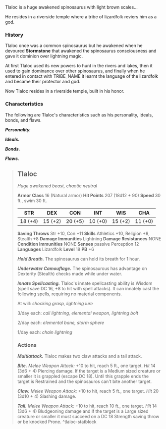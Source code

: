 Tlaloc is a huge awakened spinosaurus with light brown scales...

He resides in a riverside temple where a tribe of lizardfolk reviers him as a god.

### History
Tlaloc once was a common spinosaurus but he awakened when he devoured **Stormstone** that awakened the spinosaurus consciousness and gave it dominion over lightning magic.

At first Tlaloc used its new powers to hunt in the rivers and lakes,  then it used to gain dominance over other spinosaurus, and finally when he entered in contact with TRIBE_NAME it learnt the language of the lizardfolk and became their protector and god.

Now Tlaloc resides in a riverside temple, built in his honor.


### Characteristics
The following are Tlaloc's characteristics such as his personality, ideals, bonds, and flaws.

***Personality.***

***Ideals.***

***Bonds.***

***Flaws.***

> ## Tlaloc
>*Huge awakened beast, chaotic neutral*
>
> **Armor Class** 16 (Natural armor)
> **Hit Points** 207 (18d12 + 90)
> **Speed** 30 ft., swim 30 ft.
>
>|   STR   |   DEX   |   CON   |   INT   |   WIS   |   CHA   |
>|:-------:|:-------:|:-------:|:-------:|:-------:|:-------:|
>| 18 (+4) | 15 (+2) | 20 (+5) | 10 (+0) | 15 (+2) | 11 (+0) |
>
> **Saving Throws** Str +10, Con +11
> **Skills** Athletics +10, Religion +8, Stealth +8
> **Damage Immunities** Lightning
> **Damage Resistances** NONE
> **Condition Immunities** NONE
> **Senses** passive Perception 12
> **Languages** Lizardfolk
> **Level** 18 **PB** +6
>
> ***Hold Breath.***
> The spinosaurus can hold its breath for 1 hour.
>
> ***Underwater Camouflage.***
> The spinosaurous has advantage on Dexterity (Stealth) checks made while under water.
>
> ***Innate Spellcasting.*** Tlaloc's innate spellcasting ability is Wisdom (spell save DC 16, +8 to hit with spell attacks). It can innately cast the following spells, requiring no material components.
>
> At will: *shocking grasp, lightning lure*
>
> 3/day each: *call lightning, elemental weapon, lightning bolt*
>
> 2/day each: *elemental bane, storm sphere*
>
> 1/day each: *chain lightning*
>
>
> ### Actions
> ***Multiattack.***
> Tlaloc makes two claw attacks and a tail attack.
>
> ***Bite.*** *Melee Weapon Attack:* +10 to hit, reach 5 ft., one target. *Hit* 14 (3d6 + 4) Piercing damage. If the target is a Medium sized creature or smaller it is grappled (escape DC 18). Until this grapple ends the target is Restrained and the spinosauros can't bite another target.
>
> ***Claw.*** *Melee Weapon Attack:* +10 to hit, reach 5 ft., one target. *Hit* 20 (3d10 + 4) Slashing damage. 
>
> ***Tail.*** *Melee Weapon Attack:* +10 to hit, reach 10 ft., one target. *Hit* 14 (3d6 + 4) Bludgeoning damage and if the target is a Large sized creature or smaller it must succeed on a DC 18 Strength saving throw or be knocked Prone. 
^tlaloc-statblock
